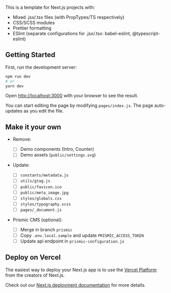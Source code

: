 This is a template for Next.js projects with:

- Mixed .jsx/.tsx files (with PropTypes/TS respectively)
- CSS/SCSS modules
- Prettier formatting
- ESlint (separate configurations for .jsx/.tsx: babel-eslint, @typescript-eslint)

## Getting Started

First, run the development server:

```bash
npm run dev
# or
yarn dev
```

Open [http://localhost:3000](http://localhost:3000) with your browser to see the result.

You can start editing the page by modifying `pages/index.js`. The page auto-updates as you edit the file.

## Make it your own

- Remove:

  - [ ] Demo components (Intro, Counter)
  - [ ] Demo assets (`public/settings.svg`)

- Update:

  - [ ] `constants/metadata.js`
  - [ ] `utils/gtag.js`
  - [ ] `public/favicon.ico`
  - [ ] `public/meta_image.jpg`
  - [ ] `styles/globals.css`
  - [ ] `styles/typography.scss`
  - [ ] `pages/_document.js`

- Prismic CMS (optional):

  - [ ] Merge in branch `prismic`
  - [ ] Copy `.env.local.sample` and update `PRISMIC_ACCESS_TOKEN`
  - [ ] Update api endpoint in `prismic-configuration.js`

## Deploy on Vercel

The easiest way to deploy your Next.js app is to use the [Vercel Platform](https://vercel.com/import?utm_medium=default-template&filter=next.js&utm_source=create-next-app&utm_campaign=create-next-app-readme) from the creators of Next.js.

Check out our [Next.js deployment documentation](https://nextjs.org/docs/deployment) for more details.
